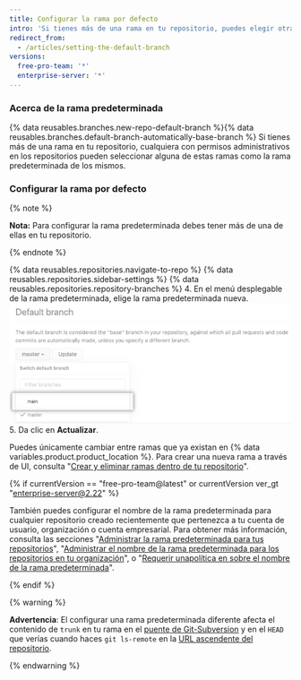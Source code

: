 ```yaml
---
title: Configurar la rama por defecto
intro: 'Si tienes más de una rama en tu repositorio, puedes elegir otra rama para que sea la predeterminada.'
redirect_from:
  - /articles/setting-the-default-branch
versions:
  free-pro-team: '*'
  enterprise-server: '*'
---
```


### Acerca de la rama predeterminada

{% data reusables.branches.new-repo-default-branch %}{% data reusables.branches.default-branch-automatically-base-branch %} Si tienes más de una rama en tu repositorio, cualquiera con permisos administrativos en los repositorios pueden seleccionar alguna de estas ramas como la rama predeterminada de los mismos.

### Configurar la rama por defecto

{% note %}

**Nota:** Para configurar la rama predeterminada debes tener más de una de ellas en tu repositorio.

{% endnote %}

{% data reusables.repositories.navigate-to-repo %}
{% data reusables.repositories.sidebar-settings %}
{% data reusables.repositories.repository-branches %}
4. En el menú desplegable de la rama predeterminada, elige la rama predeterminada nueva. ![Selector desplegable de la rama por defecto](/assets/images/help/repository/repository-options-defaultbranch.png)
5. Da clic en **Actualizar**.

Puedes únicamente cambiar entre ramas que ya existan en {% data variables.product.product_location %}. Para crear una nueva rama a través de UI, consulta "[Crear y eliminar ramas dentro de tu repositorio](/articles/creating-and-deleting-branches-within-your-repository)".

{% if currentVersion == "free-pro-team@latest" or currentVersion ver_gt "enterprise-server@2.22" %}

También puedes configurar el nombre de la rama predeterminada para cualquier repositorio creado recientemente que pertenezca a tu cuenta de usuario, organización o cuenta empresarial. Para obtener más información, consulta las secciones "[Administrar la rama predeterminada para tus repositorios](/github/setting-up-and-managing-your-github-user-account/managing-the-default-branch-name-for-your-repositories)", "[Administrar el nombre de la rama predeterminada para los repositorios en tu organización](/github/setting-up-and-managing-organizations-and-teams/managing-the-default-branch-name-for-repositories-in-your-organization)", o "[Requerir unapolítica en sobre el nombre de la rama predeterminada](/github/setting-up-and-managing-your-enterprise-account/enforcing-repository-management-policies-in-your-enterprise-account#enforcing-a-policy-on-the-default-branch-name)".

{% endif %}

{% warning %}

**Advertencia**: El configurar una rama predeterminada diferente afecta el contenido de `trunk` en tu rama en el [puente de Git-Subversion](https://github.com/blog/1178-collaborating-on-github-with-subversion) y en el `HEAD` que verías cuando haces `git ls-remote` en la [URL ascendente del repositorio](https://git-scm.com/docs/git-ls-remote.html).

{% endwarning %}
